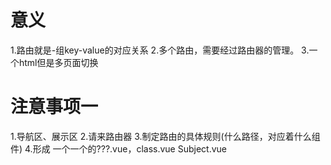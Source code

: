 # 意义
1.路由就是-组key-value的对应关系
2.多个路由，需要经过路由器的管理。
3.一个html但是多页面切换

# 注意事项一
1.导航区、展示区
2.请来路由器
3.制定路由的具体规则(什么路径，对应着什么组件)
4.形成 一个一个的???.vue，class.vue Subject.vue